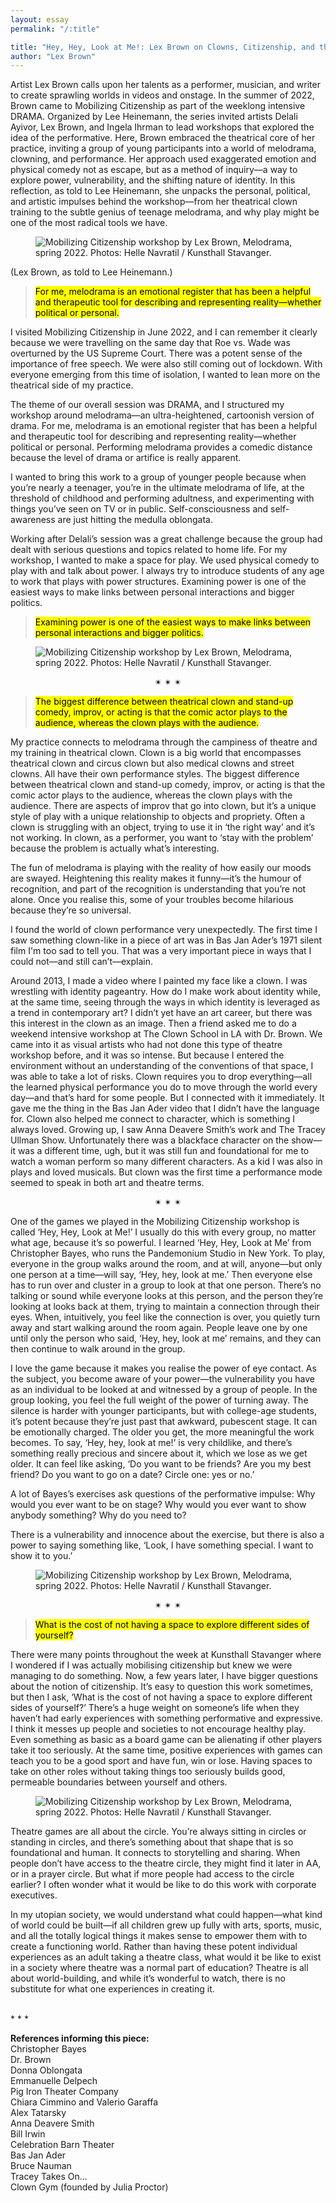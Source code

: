 ```yaml
---
layout: essay
permalink: "/:title"

title: "Hey, Hey, Look at Me!: Lex Brown on Clowns, Citizenship, and the Power of Play"
author: "Lex Brown"
---
```


<div class="foreword" markdown="1" tabindex="-1">
Artist Lex Brown calls upon her talents as a performer, musician, and writer to create sprawling worlds in videos and onstage. In the summer of 2022, Brown came to Mobilizing Citizenship as part of the weeklong intensive DRAMA. Organized by Lee Heinemann, the series invited artists Delali Ayivor, Lex Brown, and Ingela Ihrman to lead workshops that explored the idea of the performative. Here, Brown embraced the theatrical core of her practice, inviting a group of young participants into a world of melodrama, clowning, and performance. Her approach used exaggerated emotion and physical comedy not as escape, but as a method of inquiry—a way to explore power, vulnerability, and the shifting nature of identity. In this reflection, as told to Lee Heinemann, she unpacks the personal, political, and artistic impulses behind the workshop—from her theatrical clown training to the subtle genius of teenage melodrama, and why play might be one of the most radical tools we have.
</div>

<figure class="head-img">
  <img src="img/hey-hey-look-at-me/MobilizingCitizenship_Drama_132WEB.webp" alt="Mobilizing Citizenship workshop by Lex Brown, Melodrama, spring 2022. Photos: Helle Navratil / Kunsthall Stavanger." data-caption="Mobilizing Citizenship workshop by Lex Brown, <i>Melodrama</i>, spring 2022. Photos: Helle Navratil / Kunsthall Stavanger.">
  <figcaption></figcaption>
</figure>

(Lex Brown, as told to Lee Heinemann.)

><mark class="pk-highlight-long">For me, melodrama is an emotional register that has been a helpful and therapeutic tool for describing and representing reality—whether political or personal.</mark> 


I visited Mobilizing Citizenship in June 2022, and I can remember it clearly because we were travelling on the same day that Roe vs. Wade was overturned by the US Supreme Court. There was a potent sense of the importance of free speech. We were also still coming out of lockdown. With everyone emerging from this time of isolation, I wanted to lean more on the theatrical side of my practice.


The theme of our overall session was DRAMA, and I structured my workshop around melodrama—an ultra-heightened, cartoonish version of drama. For me, melodrama is an emotional register that has been a helpful and therapeutic tool for describing and representing reality—whether political or personal. Performing melodrama provides a comedic distance because the level of drama or artifice is really apparent. 


I wanted to bring this work to a group of younger people because when you’re nearly a teenager, you’re in the ultimate melodrama of life, at the threshold of childhood and performing adultness, and experimenting with things you’ve seen on TV or in public. Self-consciousness and self-awareness are just hitting the medulla oblongata.


Working after Delali’s session was a great challenge because the group had dealt with serious questions and topics related to home life. For my workshop, I wanted to make a space for play. We used physical comedy to play with and talk about power. I always try to introduce students of any age to work that plays with power structures. Examining power is one of the easiest ways to make links between personal interactions and bigger politics.


><mark class="pk-highlight-long">Examining power is one of the easiest ways to make links between personal interactions and bigger politics.</mark> 


<figure>
  <img src="img/hey-hey-look-at-me/MobilizingCitizenship_Drama_207WEB.webp" alt="Mobilizing Citizenship workshop by Lex Brown, Melodrama, spring 2022. Photos: Helle Navratil / Kunsthall Stavanger." data-caption="Mobilizing Citizenship workshop by Lex Brown, <i>Melodrama</i>, spring 2022. Photos: Helle Navratil / Kunsthall Stavanger.">
  <figcaption></figcaption>
</figure>

<p style="text-align: center;">&#10036; &#10036; &#10036;</p>

><mark class="pk-highlight-long">The biggest difference between theatrical clown and stand-up comedy, improv, or acting is that the comic actor plays to the audience, whereas the clown plays with the audience.</mark>


My practice connects to melodrama through the campiness of theatre and my training in theatrical clown. Clown is a big world that encompasses theatrical clown and circus clown but also medical clowns and street clowns. All have their own performance styles. The biggest difference between theatrical clown and stand-up comedy, improv, or acting is that the comic actor plays to the audience, whereas the clown plays with the audience. There are aspects of improv that go into clown, but it’s a unique style of play with a unique relationship to objects and propriety. Often a clown is struggling with an object, trying to use it in ‘the right way’ and it’s not working. In clown, as a performer, you want to ‘stay with the problem’ because the problem is actually what’s interesting.


The fun of melodrama is playing with the reality of how easily our moods are swayed. Heightening this reality makes it funny—it’s the humour of recognition, and part of the recognition is understanding that you’re not alone. Once you realise this, some of your troubles become hilarious because they’re so universal. 


I found the world of clown performance very unexpectedly. The first time I saw something clown-like in a piece of art was in Bas Jan Ader’s 1971 silent film I'm too sad to tell you. That was a very important piece in ways that I could not—and still can’t—explain. 


Around 2013, I made a video where I painted my face like a clown. I was wrestling with identity pageantry. How do I make work about identity while, at the same time, seeing through the ways in which identity is leveraged as a trend in contemporary art? I didn’t yet have an art career, but there was this interest in the clown as an image. Then a friend asked me to do a weekend intensive workshop at The Clown School in LA with Dr. Brown. We came into it as visual artists who had not done this type of theatre workshop before, and it was so intense. But because I entered the environment without an understanding of the conventions of that space, I was able to take a lot of risks. Clown requires you to drop everything—all the learned physical performance you do to move through the world every day—and that’s hard for some people. But I connected with it immediately. It gave me the thing in the Bas Jan Ader video that I didn’t have the language for. Clown also helped me connect to character, which is something I always loved. Growing up, I saw Anna Deavere Smith’s work and The Tracey Ullman Show. Unfortunately there was a blackface character on the show—it was a different time, ugh, but it was still fun and foundational for me to watch a woman perform so many different characters. As a kid I was also in plays and loved musicals. But clown was the first time a performance mode seemed to speak in both art and theatre terms.


<p style="text-align: center;">&#10036; &#10036; &#10036;</p>


One of the games we played in the Mobilizing Citizenship workshop is called ‘Hey, Hey, Look at Me!’ I usually do this with every group, no matter what age, because it’s so powerful. I learned ‘Hey, Hey, Look at Me’ from Christopher Bayes, who runs the Pandemonium Studio in New York. To play, everyone in the group walks around the room, and at will, anyone—but only one person at a time—will say, ‘Hey, hey, look at me.’ Then everyone else has to run over and cluster in a group to look at that one person. There’s no talking or sound while everyone looks at this person, and the person they’re looking at looks back at them, trying to maintain a connection through their eyes. When, intuitively, you feel like the connection is over, you quietly turn away and start walking around the room again. People leave one by one until only the person who said, ‘Hey, hey, look at me’ remains, and they can then continue to walk around in the group.


I love the game because it makes you realise the power of eye contact. As the subject, you become aware of your power—the vulnerability you have as an individual to be looked at and witnessed by a group of people. In the group looking, you feel the full weight of the power of turning away. The silence is harder with younger participants, but with college-age students, it’s potent because they’re just past that awkward, pubescent stage. It can be emotionally charged. The older you get, the more meaningful the work becomes. To say, ‘Hey, hey, look at me!’ is very childlike, and there’s something really precious and sincere about it, which we lose as we get older. It can feel like asking, ‘Do you want to be friends? Are you my best friend? Do you want to go on a date? Circle one: yes or no.’


A lot of Bayes’s exercises ask questions of the performative impulse: Why would you ever want to be on stage? Why would you ever want to show anybody something? Why do you need to?


There is a vulnerability and innocence about the exercise, but there is also a power to saying something like, ‘Look, I have something special. I want to show it to you.’


<figure>
  <img src="img/hey-hey-look-at-me/MobilizingCitizenship_Drama_166WEB.webp" alt="Mobilizing Citizenship workshop by Lex Brown, Melodrama, spring 2022. Photos: Helle Navratil / Kunsthall Stavanger." data-caption="Mobilizing Citizenship workshop by Lex Brown, <i>Melodrama</i>, spring 2022. Photos: Helle Navratil / Kunsthall Stavanger.">
  <figcaption></figcaption>
</figure>

<p style="text-align: center;">&#10036; &#10036; &#10036;</p>

><mark class="pk-highlight-long">What is the cost of not having a space to explore different sides of yourself?</mark> 


There were many points throughout the week at Kunsthall Stavanger where I wondered if I was actually mobilising citizenship but knew we were managing to do something. Now, a few years later, I have bigger questions about the notion of citizenship. It’s easy to question this work sometimes, but then I ask, ‘What is the cost of not having a space to explore different sides of yourself?’ There’s a huge weight on someone’s life when they haven’t had early experiences with something performative and expressive. I think it messes up people and societies to not encourage healthy play. Even something as basic as a board game can be alienating if other players take it too seriously. At the same time, positive experiences with games can teach you to be a good sport and have fun, win or lose. Having spaces to take on other roles without taking things too seriously builds good, permeable boundaries between yourself and others.

<figure>
  <img src="img/hey-hey-look-at-me/MobilizingCitizenship_Drama_216WEB.webp" alt="Mobilizing Citizenship workshop by Lex Brown, Melodrama, spring 2022. Photos: Helle Navratil / Kunsthall Stavanger." data-caption="Mobilizing Citizenship workshop by Lex Brown, <i>Melodrama</i>, spring 2022. Photos: Helle Navratil / Kunsthall Stavanger.">
  <figcaption></figcaption>
</figure>

Theatre games are all about the circle. You’re always sitting in circles or standing in circles, and there’s something about that shape that is so foundational and human. It connects to storytelling and sharing. When people don’t have access to the theatre circle, they might find it later in AA, or in a prayer circle. But what if more people had access to the circle earlier? I often wonder what it would be like to do this work with corporate executives. 


In my utopian society, we would understand what could happen—what kind of world could be built—if all children grew up fully with arts, sports, music, and all the totally logical things it makes sense to empower them with to create a functioning world. Rather than having these potent individual experiences as an adult taking a theatre class, what would it be like to exist in a society where theatre was a normal part of education? Theatre is all about world-building, and while it’s wonderful to watch, there is no substitute for what one experiences in creating it. 


<br>
* * *

<p class="footnote" markdown="1">

**References informing this piece:**  
Christopher Bayes  
Dr. Brown  
Donna Oblongata  
Emmanuelle Delpech  
Pig Iron Theater Company  
Chiara Cimmino and Valerio Garaffa  
Alex Tatarsky  
Anna Deavere Smith  
Bill Irwin  
Celebration Barn Theater  
Bas Jan Ader  
Bruce Nauman  
Tracey Takes On...  
Clown Gym (founded by Julia Proctor)

</p>